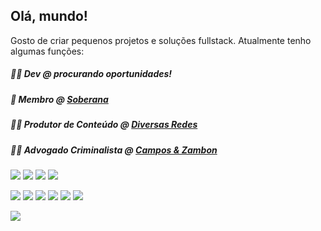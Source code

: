 ## Olá, mundo!
Gosto de criar pequenos projetos e soluções fullstack. Atualmente tenho algumas funções:

##### 👨‍💻 Dev @ procurando oportunidades!
##### 🚩 Membro @ [Soberana](https://soberanatv.github.io)
##### 👨‍🎤 Produtor de Conteúdo @ [Diversas Redes](https://linktr.ee/azhariel)
##### 👨‍⚖️ Advogado Criminalista @ [Campos & Zambon](https://camposezambon.adv.br/)

[<img src="https://img.shields.io/badge/Twitch-9146FF?style=for-the-badge&logo=twitch&logoColor=white">](https://twitch.tv/azhariel) [<img src="https://img.shields.io/badge/YouTube-FF0000?style=for-the-badge&logo=youtube&logoColor=white">](https://www.youtube.com/c/azhariel) [<img src="https://img.shields.io/badge/Twitter-1DA1F2?style=for-the-badge&logo=twitter&logoColor=white">](https://twitter.com/azhariel) [<img src="https://img.shields.io/badge/Instagram-E4405F?style=for-the-badge&logo=instagram&logoColor=white">](https://instagram.com/azhariel.tv)

<img src="https://img.shields.io/badge/JavaScript-323330?style=for-the-badge&logo=javascript&logoColor=F7DF1E"> <img src="https://img.shields.io/badge/Node.js-43853D?style=for-the-badge&logo=node.js&logoColor=white"> <img src="https://img.shields.io/badge/Python-3776AB?style=for-the-badge&logo=python&logoColor=white"> <img src="https://img.shields.io/badge/HTML5-E34F26?style=for-the-badge&logo=html5&logoColor=white"> <img src="https://img.shields.io/badge/CSS3-1572B6?style=for-the-badge&logo=css3&logoColor=white"> <img src="https://img.shields.io/badge/React-20232A?style=for-the-badge&logo=react&logoColor=61DAFB">

<img src="https://aleen42.github.io/badges/src/photoshop.svg">
